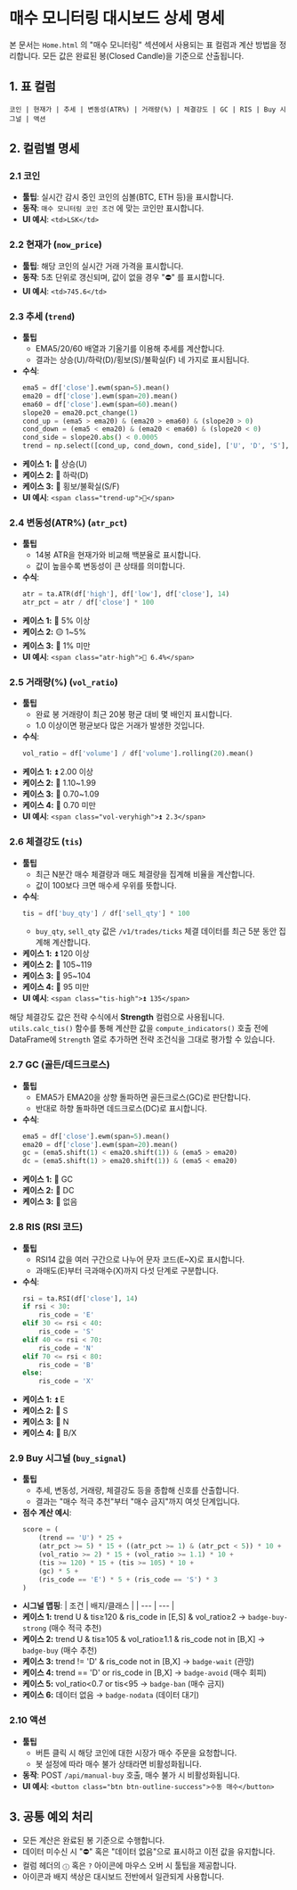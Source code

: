# 매수 모니터링 대시보드 상세 명세

본 문서는 `Home.html` 의 "매수 모니터링" 섹션에서 사용되는 표 컬럼과 계산 방법을 정리합니다. 모든 값은 완료된 봉(Closed Candle)을 기준으로 산출됩니다.

## 1. 표 컬럼

```
코인 | 현재가 | 추세 | 변동성(ATR%) | 거래량(%) | 체결강도 | GC | RIS | Buy 시그널 | 액션
```

## 2. 컬럼별 명세

### 2.1 코인
- **툴팁**: 실시간 감시 중인 코인의 심볼(BTC, ETH 등)을 표시합니다.
- **동작**: `매수 모니터링 코인 조건` 에 맞는 코인만 표시합니다.
- **UI 예시**: `<td>LSK</td>`

### 2.2 현재가 (`now_price`)
- **툴팁**: 해당 코인의 실시간 거래 가격을 표시합니다.
- **동작**: 5초 단위로 갱신되며, 값이 없을 경우 "⛔" 를 표시합니다.
- **UI 예시**: `<td>745.6</td>`

### 2.3 추세 (`trend`)
- **툴팁**
  - EMA5/20/60 배열과 기울기를 이용해 추세를 계산합니다.
  - 결과는 상승(U)/하락(D)/횡보(S)/불확실(F) 네 가지로 표시됩니다.
- **수식**:
  ```python
  ema5 = df['close'].ewm(span=5).mean()
  ema20 = df['close'].ewm(span=20).mean()
  ema60 = df['close'].ewm(span=60).mean()
  slope20 = ema20.pct_change(1)
  cond_up = (ema5 > ema20) & (ema20 > ema60) & (slope20 > 0)
  cond_down = (ema5 < ema20) & (ema20 < ema60) & (slope20 < 0)
  cond_side = slope20.abs() < 0.0005
  trend = np.select([cond_up, cond_down, cond_side], ['U', 'D', 'S'], 'F')
  ```
- **케이스 1:** 🔼 상승(U)
- **케이스 2:** 🔻 하락(D)
- **케이스 3:** 🔸 횡보/불확실(S/F)
- **UI 예시**: `<span class="trend-up">🔼</span>`

### 2.4 변동성(ATR%) (`atr_pct`)
- **툴팁**
  - 14봉 ATR을 현재가와 비교해 백분율로 표시합니다.
  - 값이 높을수록 변동성이 큰 상태를 의미합니다.
- **수식**:
  ```python
  atr = ta.ATR(df['high'], df['low'], df['close'], 14)
  atr_pct = atr / df['close'] * 100
  ```
- **케이스 1:** 🔵 5% 이상
- **케이스 2:** 🟡 1~5%
- **케이스 3:** 🔻 1% 미만
- **UI 예시**: `<span class="atr-high">🔵 6.4%</span>`

### 2.5 거래량(%) (`vol_ratio`)
- **툴팁**
  - 완료 봉 거래량이 최근 20봉 평균 대비 몇 배인지 표시합니다.
  - 1.0 이상이면 평균보다 많은 거래가 발생한 것입니다.
- **수식**:
  ```python
  vol_ratio = df['volume'] / df['volume'].rolling(20).mean()
  ```
- **케이스 1:** ⏫ 2.00 이상
- **케이스 2:** 🔼 1.10~1.99
- **케이스 3:** 🔸 0.70~1.09
- **케이스 4:** 🔻 0.70 미만
- **UI 예시**: `<span class="vol-veryhigh">⏫ 2.3</span>`

### 2.6 체결강도 (`tis`)
- **툴팁**
  - 최근 N분간 매수 체결량과 매도 체결량을 집계해 비율을 계산합니다.
  - 값이 100보다 크면 매수세 우위를 뜻합니다.
- **수식**:
  ```python
  tis = df['buy_qty'] / df['sell_qty'] * 100
  ```
  - `buy_qty`, `sell_qty` 값은 `/v1/trades/ticks` 체결 데이터를 최근 5분 동안 집계해 계산합니다.
- **케이스 1:** ⏫ 120 이상
- **케이스 2:** 🔼 105~119
- **케이스 3:** 🔸 95~104
- **케이스 4:** 🔻 95 미만
- **UI 예시**: `<span class="tis-high">⏫ 135</span>`

해당 체결강도 값은 전략 수식에서 **Strength** 컬럼으로 사용됩니다. `utils.calc_tis()`
함수를 통해 계산한 값을 `compute_indicators()` 호출 전에 DataFrame에
`Strength` 열로 추가하면 전략 조건식을 그대로 평가할 수 있습니다.

### 2.7 GC (골든/데드크로스)
- **툴팁**
  - EMA5가 EMA20을 상향 돌파하면 골든크로스(GC)로 판단합니다.
  - 반대로 하향 돌파하면 데드크로스(DC)로 표시합니다.
- **수식**:
  ```python
  ema5 = df['close'].ewm(span=5).mean()
  ema20 = df['close'].ewm(span=20).mean()
  gc = (ema5.shift(1) < ema20.shift(1)) & (ema5 > ema20)
  dc = (ema5.shift(1) > ema20.shift(1)) & (ema5 < ema20)
  ```
- **케이스 1:** 🔼 GC
- **케이스 2:** 🔻 DC
- **케이스 3:** 🔸 없음

### 2.8 RIS (RSI 코드)
- **툴팁**
  - RSI14 값을 여러 구간으로 나누어 문자 코드(E~X)로 표시합니다.
  - 과매도(E)부터 극과매수(X)까지 다섯 단계로 구분합니다.
- **수식**:
  ```python
  rsi = ta.RSI(df['close'], 14)
  if rsi < 30:
      ris_code = 'E'
  elif 30 <= rsi < 40:
      ris_code = 'S'
  elif 40 <= rsi < 70:
      ris_code = 'N'
  elif 70 <= rsi < 80:
      ris_code = 'B'
  else:
      ris_code = 'X'
  ```
- **케이스 1:** ⏫ E
- **케이스 2:** 🔼 S
- **케이스 3:** 🔸 N
- **케이스 4:** 🔻 B/X

### 2.9 Buy 시그널 (`buy_signal`)
- **툴팁**
  - 추세, 변동성, 거래량, 체결강도 등을 종합해 신호를 산출합니다.
  - 결과는 "매수 적극 추천"부터 "매수 금지"까지 여섯 단계입니다.
- **점수 계산 예시**:
  ```python
  score = (
      (trend == 'U') * 25 +
      (atr_pct >= 5) * 15 + ((atr_pct >= 1) & (atr_pct < 5)) * 10 +
      (vol_ratio >= 2) * 15 + (vol_ratio >= 1.1) * 10 +
      (tis >= 120) * 15 + (tis >= 105) * 10 +
      (gc) * 5 +
      (ris_code == 'E') * 5 + (ris_code == 'S') * 3
  )
  ```
- **시그널 맵핑**:
  | 조건 | 배지/클래스 |
  | --- | --- |
- **케이스 1:** trend U & tis≥120 & ris_code in [E,S] & vol_ratio≥2 → `badge-buy-strong` (매수 적극 추천)
- **케이스 2:** trend U & tis≥105 & vol_ratio≥1.1 & ris_code not in [B,X] → `badge-buy` (매수 추천)
- **케이스 3:** trend != 'D' & ris_code not in [B,X] → `badge-wait` (관망)
- **케이스 4:** trend == 'D' or ris_code in [B,X] → `badge-avoid` (매수 회피)
- **케이스 5:** vol_ratio<0.7 or tis<95 → `badge-ban` (매수 금지)
- **케이스 6:** 데이터 없음 → `badge-nodata` (데이터 대기)

### 2.10 액션
- **툴팁**
  - 버튼 클릭 시 해당 코인에 대한 시장가 매수 주문을 요청합니다.
  - 봇 설정에 따라 매수 불가 상태라면 비활성화됩니다.
- **동작**: POST `/api/manual-buy` 호출, 매수 불가 시 비활성화됩니다.
- **UI 예시**: `<button class="btn btn-outline-success">수동 매수</button>`

## 3. 공통 예외 처리
- 모든 계산은 완료된 봉 기준으로 수행합니다.
- 데이터 미수신 시 "⛔" 혹은 "데이터 없음"으로 표시하고 이전 값을 유지합니다.
- 컬럼 헤더의 `ⓘ` 혹은 `?` 아이콘에 마우스 오버 시 툴팁을 제공합니다.
- 아이콘과 배지 색상은 대시보드 전반에서 일관되게 사용합니다.
